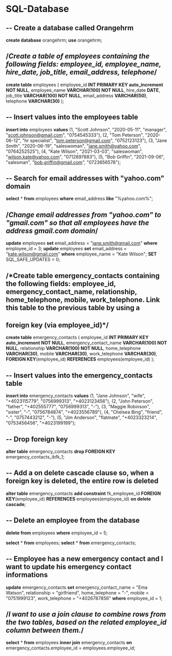 # SQL-Database
## --  Create a database called Orangehrm
**create database** orangehrm;
**use** orangehrm;

## /*Create a table of employees containing the following fields: employee_id, employee_name, hire_date, job_title, email_address, telephone*/
**create table** employees (
employee_id **INT PRIMARY KEY auto_increment NOT NULL**,
employee_name **VARCHAR(100) NOT NULL**,
hire_date **DATE**,
job_title **VARCHAR(100) NOT NULL**,
email_address **VARCHAR(50)**,
telephone **VARCHAR(30)**
);

## -- Insert values into the employees table
**insert into** employees 
**values** (1, "Scott Johnson", "2020-05-11", "manager", "scott.johnson@gmail.com", "0754545333"),
	   (2, "Tom Peterson", "2020-06-12", "hr specialist", "tom.peterson@gmail.com", "0752123123"),
           (3, "Jane Smith", "2020-06-19", "saleswoman", "jane.smith@yahoo.com", "0764252525"),
           (4, "Kate Wilson", "2021-03-03", "saleswoman", "wilson.kate@yahoo.com", "0712897883"),
           (5, "Bob Griffin", "2021-09-06", "salesman", "bob.griffin@gmail.com", "0723656578");

## -- Search for email addresses with "yahoo.com" domain
**select** * **from** employees
**where** email_address **like** "%yahoo.com%";

## /*Change email addresses from "yahoo.com" to "gmail.com" so that all employees have the address gmail.com domain*/
**update** employees
**set** email_address = "jane.smith@gmail.com"
**where** employee_id = 3;
**update** employees
**set** email_address = "kate.wilson@gmail.com"
**where** employee_name = "Kate Wilson";
**SET** SQL_SAFE_UPDATES = 0;

## /*Create table emergency_contacts containing the following fields: employee_id, emergency_contact_name, relationship, home_telephone, mobile, work_telephone. Link this table to the previous table by using a 
## foreign key (via employee_id)*/

**create table** emergency_contacts (
employee_id **INT PRIMARY KEY auto_increment NOT NULL**,
emergency_contact_name **VARCHAR(100) NOT NULL**,
relationship **VARCHAR(100) NOT NULL**,
home_telephone **VARCHAR(30)**,
mobile **VARCHAR(30)**,
work_telephone **VARCHAR(30)**,
**FOREIGN KEY**(employee_id) **REFERENCES** employees(employee_id)
);

## -- Insert values into the emergency_contacts table
**insert into** emergency_contacts 
**values** (1, "Jane Johnson", "wife", "+4023115779", "0756999313", "+4023123456"),
	   (2, "John Peterson", "father", "+402555777", "0756999313", "-"),
           (3, "Maggie Robinson", "sister", "-", "0756784874", "+4023556789"),
           (4, "Chelsea Bing", "friend", "-", "0757443212", "-"),
           (5, "Jim Anderson", "flatmate", "+4023323214", "0753456456", "+4023199199");

## -- Drop foreign key
**alter table** emergency_contacts
**drop FOREIGN KEY** emergency_contacts_ibfk_1;

## -- Add a on delete cascade clause so, when a foreign key is deleted, the entire row is deleted
**alter table** emergency_contacts
**add constraint** fk_employee_id
**FOREIGN KEY**(employee_id) **REFERENCES** employees(employee_id)
**on delete cascade**;

## -- Delete an employee from the database
**delete from** employees
**where** employee_id = 5;

**select** * **from** employees;
**select** * **from** emergency_contacts;

## -- Employee has a new emergency contact and I want to update his emergency contact informations
**update** emergency_contacts
**set** emergency_contact_name = "Ema Watson",
	relationship = "girlfriend",
        home_telephone = "-",
        mobile = "0751999123",
        work_telephone = "+4026787856"
**where** employee_id = 1;

## /*I want to use a join clause to combine rows from the two tables, based on the related  employee_id column between them.*/
**select** *
**from** employees **inner join** emergency_contacts
**on** emergency_contacts.employee_id = employees.employee_id;
